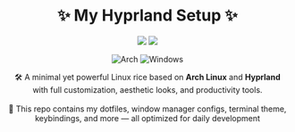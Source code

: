 
<h1 align="center"> ✨ My Hyprland Setup ✨ </h1>

<p align="center">
  <a href="https://hyprland.org/"><img src="https://img.shields.io/badge/Hyprland-1E1E2E?style=for-the-badge&logo=linux&logoColor=white" /></a>
  <a href="https://code.visualstudio.com/"><img src="https://img.shields.io/badge/VSCode-007ACC?style=for-the-badge&logo=visual-studio-code&logoColor=white" /></a>
</p>
<div align=center>
  <img alt="Arch" src="https://img.shields.io/badge/Arch-89b4fa?logo=arch-linux&logoColor=white&style=for-the-badge"/>
    <img alt="Windows" src="https://img.shields.io/badge/Windows-74c7ec?style=for-the-badge&logo=windows&logoColor=white"/>
</div>

<p align="center">
  🛠️ A minimal yet powerful Linux rice based on <strong>Arch Linux</strong> and <strong>Hyprland</strong> with full customization, aesthetic looks, and productivity tools.
  <br><br>
  📁 This repo contains my dotfiles, window manager configs, terminal theme, keybindings, and more — all optimized for daily development
</p>
